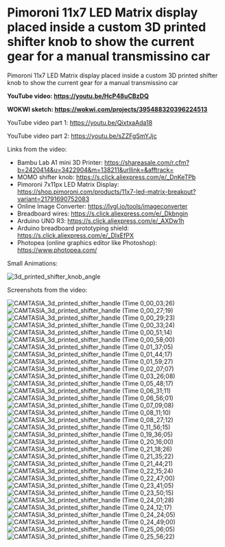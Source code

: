# Pimoroni 11x7 LED Matrix display placed inside a custom 3D printed shifter knob to show the current gear for a manual transmissino car
Pimoroni 11x7 LED Matrix display placed inside a custom 3D printed shifter knob to show the current gear for a manual transmissino car


**YouTube video: https://youtu.be/HcP48uCBzDQ**

**WOKWI sketch: https://wokwi.com/projects/395488320396224513**

YouTube video part 1: https://youtu.be/QixtxaAda18

YouTube video part 2: https://youtu.be/sZZFgSmYJjc


Links from the video:
- Bambu Lab A1 mini 3D Printer: https://shareasale.com/r.cfm?b=2420414&u=3422904&m=138211&urllink=&afftrack=
- MOMO shifter knob: https://s.click.aliexpress.com/e/_DnKeTPb
- Pimoroni 7x11px LED Matrix Display: https://shop.pimoroni.com/products/11x7-led-matrix-breakout?variant=21791690752083
- Online Image Converter: https://lvgl.io/tools/imageconverter
- Breadboard wires: https://s.click.aliexpress.com/e/_Dkbngin
- Arduino UNO R3: https://s.click.aliexpress.com/e/_AXDw1h
- Arduino breadboard prototyping shield: https://s.click.aliexpress.com/e/_DlxEfPX
- Photopea (online graphics editor like Photoshop): https://www.photopea.com/


Small Animations:

![3d_printed_shifter_knob_angle](https://github.com/upiir/pimoroni_11x7_display_in_gear_shifter/assets/117754156/57085204-da83-4ae9-b36f-00ad6a9a75a1)



Screenshots from the video:

![CAMTASIA_3d_printed_shifter_handle (Time 0_00_03;26)](https://github.com/upiir/pimoroni_11x7_display_in_gear_shifter/assets/117754156/543cc0fb-a3bd-402a-b75c-8a840f38606e)
![CAMTASIA_3d_printed_shifter_handle (Time 0_00_27;19)](https://github.com/upiir/pimoroni_11x7_display_in_gear_shifter/assets/117754156/58d79d8b-a59e-41f7-8a0a-d4377cc07e6d)
![CAMTASIA_3d_printed_shifter_handle (Time 0_00_29;23)](https://github.com/upiir/pimoroni_11x7_display_in_gear_shifter/assets/117754156/b8c33537-801b-4b16-9183-2ffec9c71f02)
![CAMTASIA_3d_printed_shifter_handle (Time 0_00_33;24)](https://github.com/upiir/pimoroni_11x7_display_in_gear_shifter/assets/117754156/f6d88926-bffb-441c-aeb0-0cc7f8adf157)
![CAMTASIA_3d_printed_shifter_handle (Time 0_00_51;14)](https://github.com/upiir/pimoroni_11x7_display_in_gear_shifter/assets/117754156/83740ed4-b7bc-4c40-ac27-d827a35cbe3a)
![CAMTASIA_3d_printed_shifter_handle (Time 0_00_58;00)](https://github.com/upiir/pimoroni_11x7_display_in_gear_shifter/assets/117754156/3ab409b8-a783-4437-b138-eeffc625d941)
![CAMTASIA_3d_printed_shifter_handle (Time 0_01_37;05)](https://github.com/upiir/pimoroni_11x7_display_in_gear_shifter/assets/117754156/da6566b9-2d51-4b28-a16f-aa9104b7aeb0)
![CAMTASIA_3d_printed_shifter_handle (Time 0_01_44;17)](https://github.com/upiir/pimoroni_11x7_display_in_gear_shifter/assets/117754156/2842631d-315c-4a4a-a87f-42071faac5f0)
![CAMTASIA_3d_printed_shifter_handle (Time 0_01_59;27)](https://github.com/upiir/pimoroni_11x7_display_in_gear_shifter/assets/117754156/5910daae-6d85-4337-8f10-a98601edb079)
![CAMTASIA_3d_printed_shifter_handle (Time 0_02_07;07)](https://github.com/upiir/pimoroni_11x7_display_in_gear_shifter/assets/117754156/07e4d5e4-c773-4079-87a7-6ca24f226684)
![CAMTASIA_3d_printed_shifter_handle (Time 0_03_26;08)](https://github.com/upiir/pimoroni_11x7_display_in_gear_shifter/assets/117754156/8dda1cfc-155b-42ec-928f-0775aa0b72c9)
![CAMTASIA_3d_printed_shifter_handle (Time 0_05_48;17)](https://github.com/upiir/pimoroni_11x7_display_in_gear_shifter/assets/117754156/2ddd677c-605b-4071-a904-0e121fc1703a)
![CAMTASIA_3d_printed_shifter_handle (Time 0_06_31;11)](https://github.com/upiir/pimoroni_11x7_display_in_gear_shifter/assets/117754156/704601fa-817d-4c78-92a4-65bbc1bc4adc)
![CAMTASIA_3d_printed_shifter_handle (Time 0_06_56;01)](https://github.com/upiir/pimoroni_11x7_display_in_gear_shifter/assets/117754156/c7b09c66-6b0e-4522-ad68-40f1bf78048c)
![CAMTASIA_3d_printed_shifter_handle (Time 0_07_09;08)](https://github.com/upiir/pimoroni_11x7_display_in_gear_shifter/assets/117754156/dded98e0-7200-474b-95f5-e39a7572a102)
![CAMTASIA_3d_printed_shifter_handle (Time 0_08_11;10)](https://github.com/upiir/pimoroni_11x7_display_in_gear_shifter/assets/117754156/7cd888c8-5472-4801-b847-696df12b94a2)
![CAMTASIA_3d_printed_shifter_handle (Time 0_08_27;12)](https://github.com/upiir/pimoroni_11x7_display_in_gear_shifter/assets/117754156/f04d42d3-ab0f-481c-835e-dd8dc5230be2)
![CAMTASIA_3d_printed_shifter_handle (Time 0_11_56;15)](https://github.com/upiir/pimoroni_11x7_display_in_gear_shifter/assets/117754156/7a4f22af-f9ec-486a-8230-0b2242fdeaed)
![CAMTASIA_3d_printed_shifter_handle (Time 0_19_36;05)](https://github.com/upiir/pimoroni_11x7_display_in_gear_shifter/assets/117754156/6af973d5-2c1c-4912-acc4-3d8f40215fed)
![CAMTASIA_3d_printed_shifter_handle (Time 0_20_16;00)](https://github.com/upiir/pimoroni_11x7_display_in_gear_shifter/assets/117754156/66a48235-5bc7-485b-abdd-44d9978b5fce)
![CAMTASIA_3d_printed_shifter_handle (Time 0_21_18;26)](https://github.com/upiir/pimoroni_11x7_display_in_gear_shifter/assets/117754156/be8ead30-91c8-42ae-bc05-4172878e5bab)
![CAMTASIA_3d_printed_shifter_handle (Time 0_21_35;22)](https://github.com/upiir/pimoroni_11x7_display_in_gear_shifter/assets/117754156/81a12069-e245-45b3-9cb7-8aa448e4413d)
![CAMTASIA_3d_printed_shifter_handle (Time 0_21_44;21)](https://github.com/upiir/pimoroni_11x7_display_in_gear_shifter/assets/117754156/fbf887b6-18e0-4028-a595-adb0d662bd99)
![CAMTASIA_3d_printed_shifter_handle (Time 0_22_15;24)](https://github.com/upiir/pimoroni_11x7_display_in_gear_shifter/assets/117754156/b0349671-e701-420b-8d88-02396ef48e94)
![CAMTASIA_3d_printed_shifter_handle (Time 0_22_47;00)](https://github.com/upiir/pimoroni_11x7_display_in_gear_shifter/assets/117754156/b3b4e217-18d7-4718-bb75-e265df5aa6e3)
![CAMTASIA_3d_printed_shifter_handle (Time 0_23_41;05)](https://github.com/upiir/pimoroni_11x7_display_in_gear_shifter/assets/117754156/9babd7ef-c7ba-4d05-b7f9-618c4e3acd45)
![CAMTASIA_3d_printed_shifter_handle (Time 0_23_50;15)](https://github.com/upiir/pimoroni_11x7_display_in_gear_shifter/assets/117754156/c891f4cd-d0a4-4b83-9957-b74b0e77d0aa)
![CAMTASIA_3d_printed_shifter_handle (Time 0_24_01;28)](https://github.com/upiir/pimoroni_11x7_display_in_gear_shifter/assets/117754156/5fb7888b-5f75-47bf-a151-cf45f8271206)
![CAMTASIA_3d_printed_shifter_handle (Time 0_24_12;17)](https://github.com/upiir/pimoroni_11x7_display_in_gear_shifter/assets/117754156/955117f7-b196-4973-8844-028e55e22303)
![CAMTASIA_3d_printed_shifter_handle (Time 0_24_24;05)](https://github.com/upiir/pimoroni_11x7_display_in_gear_shifter/assets/117754156/6394afdc-a935-4c61-8509-190aee46534e)
![CAMTASIA_3d_printed_shifter_handle (Time 0_24_49;00)](https://github.com/upiir/pimoroni_11x7_display_in_gear_shifter/assets/117754156/361778eb-f96e-42ff-9794-81af3044b7ea)
![CAMTASIA_3d_printed_shifter_handle (Time 0_25_06;05)](https://github.com/upiir/pimoroni_11x7_display_in_gear_shifter/assets/117754156/0dc0dd75-e9e6-421b-a67f-cb5a29e18bee)
![CAMTASIA_3d_printed_shifter_handle (Time 0_25_56;22)](https://github.com/upiir/pimoroni_11x7_display_in_gear_shifter/assets/117754156/83e0e78c-2420-49cd-abee-bf7313494c98)
